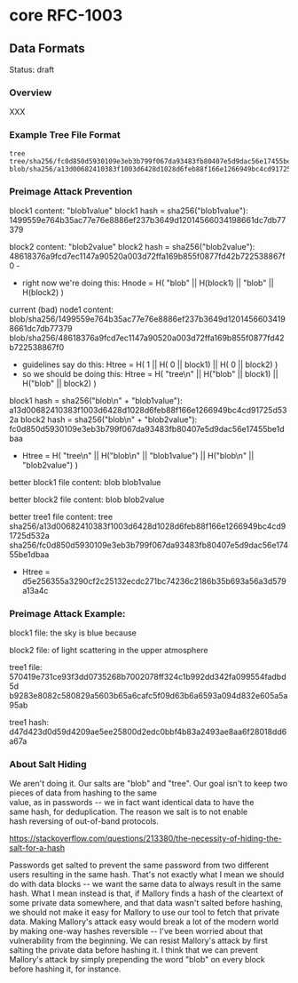 # core RFC-1003
## Data Formats

Status: draft

### Overview

XXX

### Example Tree File Format

```
tree
tree/sha256/fc0d850d5930109e3eb3b799f067da93483fb80407e5d9dac56e17455be1dbaa
blob/sha256/a13d00682410383f1003d6428d1028d6feb88f166e1266949bc4cd91725d532a
```


### Preimage Attack Prevention


block1 content: "blob1value"
block1 hash = sha256("blob1value"): 1499559e764b35ac77e76e8886ef237b3649d12014566034198661dc7db77379 

block2 content: "blob2value"
block2 hash = sha256("blob2value"): 48618376a9fcd7ec1147a90520a003d72ffa169b855f0877fd42b722538867f0  -

- right now we're doing this: Hnode = H(             "blob" || H(block1) ||   "blob" || H(block2) )

current (bad) node1 content:
blob/sha256/1499559e764b35ac77e76e8886ef237b3649d12014566034198661dc7db77379
blob/sha256/48618376a9fcd7ec1147a90520a003d72ffa169b855f0877fd42b722538867f0

- guidelines say do this:     Htree = H(   1    || H(  0    ||   block1) || H(  0    ||   block2) )
- so we should be doing this: Htree = H( "tree\n" || H("blob" ||   block1) || H("blob" ||   block2) )

block1 hash = sha256("blob\n" + "blob1value"): a13d00682410383f1003d6428d1028d6feb88f166e1266949bc4cd91725d532a 
block2 hash = sha256("blob\n" + "blob2value"): fc0d850d5930109e3eb3b799f067da93483fb80407e5d9dac56e17455be1dbaa 

- Htree = H( "tree\n" || H("blob\n" ||   "blob1value") || H("blob\n" ||   "blob2value") )

better block1 file content:
blob
blob1value

better block2 file content:
blob
blob2value

better tree1 file content:
tree
sha256/a13d00682410383f1003d6428d1028d6feb88f166e1266949bc4cd91725d532a
sha256/fc0d850d5930109e3eb3b799f067da93483fb80407e5d9dac56e17455be1dbaa

- Htree = d5e256355a3290cf2c25132ecdc271bc74236c2186b35b693a56a3d579a13a4c



### Preimage Attack Example:

block1 file:
the sky is blue because

block2 file:
of light scattering in the upper atmosphere

tree1 file:
570419e731ce93f3dd0735268b7002078ff324c1b992dd342fa099554fadbd5d
b9283e8082c580829a5603b65a6cafc5f09d63b6a6593a094d832e605a5a95ab

tree1 hash:
d47d423d0d59d4209ae5ee25800d2edc0bbf4b83a2493ae8aa6f28018dd6a67a

### About Salt Hiding

We aren't doing it.  Our salts are "blob" and "tree".
Our goal isn't to keep two pieces of data from hashing to the same         
value, as in passwords -- we in fact want identical data to have the      
same hash, for deduplication.  The reason we salt is to not enable  
hash reversing of out-of-band protocols.

https://stackoverflow.com/questions/213380/the-necessity-of-hiding-the-salt-for-a-hash

Passwords get salted to prevent the same password    from two
different users resulting in the same hash.  That's not    exactly
what I mean we should do with data blocks -- we want the    same data
to always result in the same hash.  What I mean    instead is that, if
Mallory finds a hash of the cleartext of    some private data
somewhere, and that data wasn't salted before    hashing, we should
not make it easy for Mallory to use our tool    to fetch that private
data. Making Mallory's attack easy would    break a lot of the modern
world by making one-way hashes    reversible -- I've been worried
about that vulnerability from    the beginning.  We can resist
Mallory's attack by first salting    the private data before hashing
it.  I think that we can prevent    Mallory's attack by simply
prepending the word "blob" on every    block before hashing it, for
instance.
